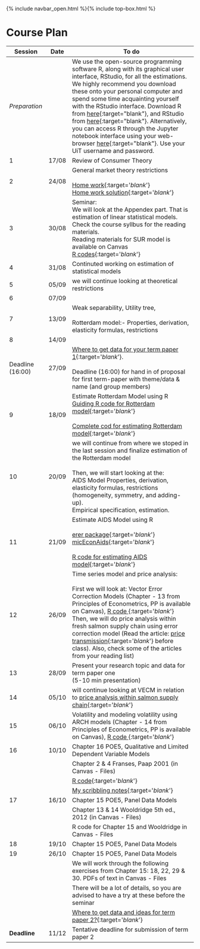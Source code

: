 {% include navbar_open.html %}{% include top-box.html %}

# Course Plan

| Session  | Date | To do                                            |
|------------------|---------|------------------------------------------------------------------|
| *Preparation*    |         | We use the open-source programming software R, along with its graphical user interface, RStudio, for all the estimations. We highly recommend you download these onto your personal computer and spend some time acquainting yourself with the RStudio interface. Download R from [here](https://cloud.r-project.org/){:target="blank"}, and RStudio from [here](https://posit.co/download/rstudio-desktop/){:target="blank"}. Alternatively, you can access R through the Jupyter notebook interface using your web-browser [here](https://jupyter.uit.no){:target="blank"}. Use your UiT username and password.   |
| 1                | 17/08    | Review of Consumer Theory  |
| 2                | 24/08    | General market theory restrictions  <br />   <br />  [Home work](https://uit.instructure.com/courses/31424/files?preview=2573652){:target='_blank_'}    <br/>[Home work solution](https://github.com/uit-sok-3008-h23/uit-sok-3008-h23.github.io/blob/main/homework_soln.pdf){:target='_blank_'}   |
| 3                |  30/08  | Seminar:<br /> We will look at the Appendex part. That is estimation of linear statistical models.  <br /> Check the course syllbus for the reading materials.<br />  Reading materials for SUR model is available on Canvas <br />[R codes](https://github.com/uit-sok-3008-h23/uit-sok-3008-h23.github.io/blob/main/R%20codes%20for%20chapter_10%2C%2011_and_%20SUR.R){:target='_blank_'} |
| 4                |  31/08  | Continuted working on estimation of statistical models    |
| 5                |  05/09  | we will continue looking at theoretical restrictions  |
| 6                |  07/09  |     |
| 7                |   13/09 | Weak separability, Utility tree, <br /> <br /> Rotterdam model:- Properties, derivation, elasticity formulas, restrictions     |
| 8                |   14/09 |    |
| Deadline (16:00) |  27/09  |  [Where to get data for your term paper 1](https://docs.google.com/document/d/1_I5A1d35GKm21KaHXcMOssVhpRlI5fPO486Q7INaFYE/edit?usp=sharing){:target='_blank_'}. <br/>  <br/>  Deadline (16:00) for hand in of proposal for first term-paper with theme/data & name (and group members)    |
| 9               |  18/09  |  Estimate Rotterdam Model using R <br/> [Guiding R code for Rotterdam model](https://github.com/uit-sok-3008-h23/uit-sok-3008-h23.github.io/blob/main/Rotterdam_model_student%20.R){:target='_blank_'} <br /> <br /> [Complete cod for estimating Rotterdam model](https://github.com/uit-sok-3008-h23/uit-sok-3008-h23.github.io/blob/main/Rotterdam_model_complete_2.R){:target='_blank_'}    |
|10 | 20/09| we will continue from where we stoped in the last session and finalize estimation of the Rotterdam model <br /> <br />  Then, we will start looking at the:<br /> AIDS Model Properties, derivation, elasticity formulas, restrictions (homogeneity, symmetry, and adding-up).<br /> Empirical specification, estimation.|
|11 | 21/09 |Estimate AIDS Model using R <br /> <br /> [erer package](https://cran.r-project.org/web/packages/erer/erer.pdf){:target='_blank_'} <br />  [micEconAids](https://cran.r-project.org/web/packages/micEconAids/vignettes/micEconAids_vignette.pdf){:target='_blank_'} <br /> <br />  [R code for estimating AIDS model](https://github.com/uit-sok-3008-h23/uit-sok-3008-h23.github.io/blob/main/Aids_complete.R){:target='_blank_'}|
|12 |26/09|Time series model and price analysis: <br /> <br /> First we will look at: Vector Error Correction Models (Chapter - 13 from Principles of Econometrics, PP is available on Canvas), [R code ](https://github.com/uit-sok-3008-H22/uit-sok-3008-H22.github.io/blob/main/Chapter_13.R){:target='_blank_'}  <br /> Then, we will do price analysis within fresh salmon supply chain using error correction model (Read the article: [price transmission](https://www.tandfonline.com/doi/full/10.1080/13657305.2014.903309){:target='_blank_'} before class). Also, check some of the articles from your reading list)  |
|13|28/09|Present your research topic and data for term paper one <br /> (5-10 min presentation)|
|14|05/10|will continue looking at VECM in relation to [price analysis within salmon supply chain](https://dejenegizawkidane.github.io/PT/SOK-3008_price_analysis.html){:target='_blank_'}|
|15|06/10|Volatility and modeling volatility using ARCH models (Chapter - 14 from Principles of Econometrics, PP is available on Canvas), [R code ](https://github.com/uit-sok-3008-H22/uit-sok-3008-H22.github.io/blob/main/Chapter_14.R){:target='_blank_'}  <br /> |
|16| 10/10 | Chapter 16 POE5, Qualitative and Limited Dependent Variable Models |
|  |       | Chapter 2 & 4 Franses, Paap 2001 (in Canvas - Files) |
|  |       |  [R code](https://raw.githubusercontent.com/uit-sok-3008-h23/uit-sok-3008-h23.github.io/main/Chap_16_logit_probit.R){:target='_blank_'}      |
|  |       |  [My scribbling notes](https://uit-sok-3008-h23.github.io/Notat%2010.%20okt.%202023.pdf){:target='_blank_'}     |
|17| 16/10 | Chapter 15 POE5, Panel Data Models |
|  |       | Chapter 13 & 14 Wooldridge 5th ed., 2012 (in Canvas - Files) |
|   |       |  R code for Chapter 15 and Wooldridge in Canvas - Files            |
|18| 19/10 | Chapter 15 POE5, Panel Data Models |
|19| 26/10 | Chapter 15 POE5, Panel Data Models |
|  |      |  We will work through the following exercises from Chapter 15: 18, 22, 29 & 30. PDFs of text in Canvas - Files               |
|  |      |  There will be a lot of details, so you are advised to have a try at these before the seminar                      |
|   |      | [Where to get data and ideas for term paper 2?](https://docs.google.com/document/d/e/2PACX-1vTwM6iOGHRjRG07-WGgLUTaD2BL2pnEIb8uPdD378aEFZATSnhyd7ag8TSeRxdKC-1pTyV_p4wZ9Go-/pub){:target='_blank_'}  |
| **Deadline**   | 11/12    |  Tentative deadline for submission of term paper 2                      |
